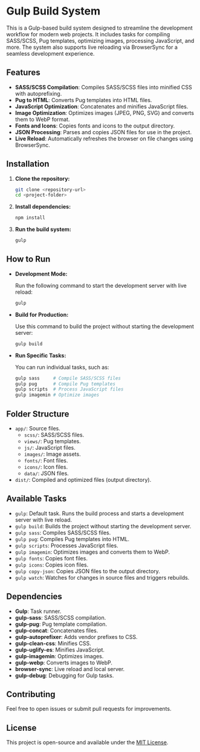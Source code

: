 # Gulp Build System

This is a Gulp-based build system designed to streamline the development workflow for modern web projects. It includes tasks for compiling SASS/SCSS, Pug templates, optimizing images, processing JavaScript, and more. The system also supports live reloading via BrowserSync for a seamless development experience.

## Features

- **SASS/SCSS Compilation**: Compiles SASS/SCSS files into minified CSS with autoprefixing.
- **Pug to HTML**: Converts Pug templates into HTML files.
- **JavaScript Optimization**: Concatenates and minifies JavaScript files.
- **Image Optimization**: Optimizes images (JPEG, PNG, SVG) and converts them to WebP format.
- **Fonts and Icons**: Copies fonts and icons to the output directory.
- **JSON Processing**: Parses and copies JSON files for use in the project.
- **Live Reload**: Automatically refreshes the browser on file changes using BrowserSync.

## Installation

1. **Clone the repository:**

   ```bash
   git clone <repository-url>
   cd <project-folder>
   ```

2. **Install dependencies:**

   ```bash
   npm install
   ```

3. **Run the build system:**

   ```bash
   gulp
   ```

## How to Run

- **Development Mode:**

  Run the following command to start the development server with live reload:

  ```bash
  gulp
  ```

- **Build for Production:**

  Use this command to build the project without starting the development server:

  ```bash
  gulp build
  ```

- **Run Specific Tasks:**

  You can run individual tasks, such as:

  ```bash
  gulp sass     # Compile SASS/SCSS files
  gulp pug      # Compile Pug templates
  gulp scripts  # Process JavaScript files
  gulp imagemin # Optimize images
  ```

## Folder Structure

- `app/`: Source files.
  - `scss/`: SASS/SCSS files.
  - `views/`: Pug templates.
  - `js/`: JavaScript files.
  - `images/`: Image assets.
  - `fonts/`: Font files.
  - `icons/`: Icon files.
  - `data/`: JSON files.
- `dist/`: Compiled and optimized files (output directory).

## Available Tasks

- `gulp`: Default task. Runs the build process and starts a development server with live reload.
- `gulp build`: Builds the project without starting the development server.
- `gulp sass`: Compiles SASS/SCSS files.
- `gulp pug`: Compiles Pug templates into HTML.
- `gulp scripts`: Processes JavaScript files.
- `gulp imagemin`: Optimizes images and converts them to WebP.
- `gulp fonts`: Copies font files.
- `gulp icons`: Copies icon files.
- `gulp copy-json`: Copies JSON files to the output directory.
- `gulp watch`: Watches for changes in source files and triggers rebuilds.

## Dependencies

- **Gulp**: Task runner.
- **gulp-sass**: SASS/SCSS compilation.
- **gulp-pug**: Pug template compilation.
- **gulp-concat**: Concatenates files.
- **gulp-autoprefixer**: Adds vendor prefixes to CSS.
- **gulp-clean-css**: Minifies CSS.
- **gulp-uglify-es**: Minifies JavaScript.
- **gulp-imagemin**: Optimizes images.
- **gulp-webp**: Converts images to WebP.
- **browser-sync**: Live reload and local server.
- **gulp-debug**: Debugging for Gulp tasks.

## Contributing

Feel free to open issues or submit pull requests for improvements.

## License

This project is open-source and available under the [MIT License](LICENSE).
